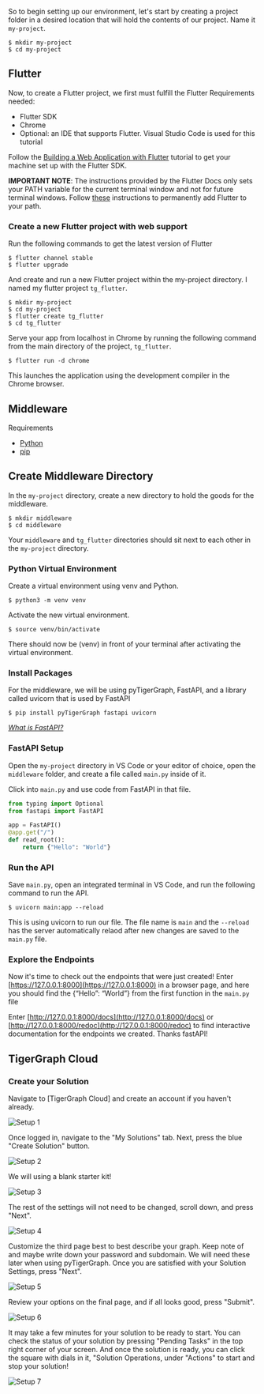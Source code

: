 So to begin setting up our environment, let's start by creating a project folder in a desired location that will hold the contents of our project. Name it `my-project`.

```
$ mkdir my-project
$ cd my-project
```

## Flutter
Now, to create a Flutter project, we first must fulfill the Flutter Requirements needed:

* Flutter SDK
* Chrome
* Optional: an IDE that supports Flutter. Visual Studio Code is used for this tutorial

Follow the [Building a Web Application with Flutter](https://docs.flutter.dev/get-started/web) tutorial to get your machine set up with the Flutter SDK.

**IMPORTANT NOTE**: The instructions provided by the Flutter Docs only sets your PATH variable for the current terminal window and not for future terminal windows. Follow [these](https://stackoverflow.com/questions/50652071/flutter-command-not-found) instructions to permanently add Flutter to your path. 

### Create a new Flutter project with web support

Run the following commands to get the latest version of Flutter

```
$ flutter channel stable
$ flutter upgrade
```

And create and run a new Flutter project within the my-project directory. I named my flutter project `tg_flutter`.

```
$ mkdir my-project
$ cd my-project
$ flutter create tg_flutter
$ cd tg_flutter
```

Serve your app from localhost in Chrome by running the following command from the main directory of the project, `tg_flutter`.

```
$ flutter run -d chrome
```

This launches the application using the development compiler in the Chrome browser.

## Middleware

Requirements

* [Python](https://www.python.org/downloads/)
* [pip](https://pip.pypa.io/en/stable/installation/)

## Create Middleware Directory

In the `my-project` directory, create a new directory to hold the goods for the middleware.

```
$ mkdir middleware
$ cd middleware
```

Your `middleware` and `tg_flutter` directories should sit next to each other in the `my-project` directory.

### Python Virtual Environment

Create a virtual environment using venv and Python.

```
$ python3 -m venv venv
```

Activate the new virtual environment.

```
$ source venv/bin/activate
```

There should now be (venv) in front of your terminal after activating the virtual environment. 

### Install Packages

For the middleware, we will be using pyTigerGraph, FastAPI, and a library called uvicorn that is used by FastAPI

```
$ pip install pyTigerGraph fastapi uvicorn
```

*[What is FastAPI?](https://fastapi.tiangolo.com/)*

### FastAPI Setup

Open the `my-project` directory in VS Code or your editor of choice, open the `middleware` folder, and create a file called `main.py` inside of it.

Click into `main.py` and use code from FastAPI in that file.

```python
from typing import Optional
from fastapi import FastAPI

app = FastAPI()
@app.get("/")
def read_root():
    return {"Hello": "World"}
```

### Run the API

Save `main.py`, open an integrated terminal in VS Code, and run the following command to run the API.

```
$ uvicorn main:app --reload
```

This is using uvicorn to run our file. The file name is `main` and the `--reload` has the server automatically relaod after new changes are saved to the `main.py` file.

### Explore the Endpoints

Now it's time to check out the endpoints that were just created! Enter [https://127.0.0.1:8000](https://127.0.0.1:8000) in a browser page, and here you should find the {“Hello”: “World”} from the first function in the `main.py` file

Enter [http://127.0.0.1:8000/docs](http://127.0.0.1:8000/docs) or [http://127.0.0.1:8000/redoc](http://127.0.0.1:8000/redoc) to find interactive documentation for the endpoints we created. Thanks fastAPI!

## TigerGraph Cloud

### Create your Solution

Navigate to [TigerGraph Cloud] and create an account if you haven't already.

![Setup 1](/assets/setupSteps/tgSetup1.png)

Once logged in, navigate to the "My Solutions" tab. Next, press the blue "Create Solution" button.

![Setup 2](/assets/setupSteps/tgSetup2.png)

We will using a blank starter kit!

![Setup 3](/assets/setupSteps/tgSetup3.png)

The rest of the settings will not need to be changed, scroll down, and press "Next".

![Setup 4](/assets/setupSteps/tgSetup4.png)

Customize the third page best to best describe your graph. Keep note of and maybe write down your password and subdomain. We will need these later when using pyTigerGraph. Once you are satisfied with your Solution Settings, press "Next".

![Setup 5](/assets/setupSteps/tgSetup5.png)

Review your options on the final page, and if all looks good, press "Submit".

![Setup 6](/assets/setupSteps/tgSetup6.png)

It may take a few minutes for your solution to be ready to start. You can check the status of your solution by pressing "Pending Tasks" in the top right corner of your screen. And once the solution is ready, you can click the square with dials in it, "Solution Operations, under "Actions" to start and stop your solution!

![Setup 7](/assets/setupSteps/tgSetup7.png)